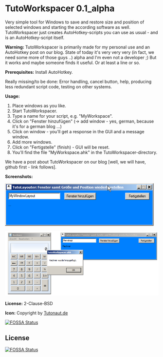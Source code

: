 #  TutoWorkspacer 0.1_alpha

Very simple tool for Windows to save and restore size and position of selected windows and starting the according software as well. TutoWorkspacer just creates AutoHotkey-scripts you can use as usual - and is an AutoHotkey-script itself. 

**Warning:** TutoWorkspacer is primarily made for my personal use and an AutoHotkey post on our blog. State of today it's very very very (in fact, we need some more of those guys ..) alpha and I'm even not a developer ;) But it works and maybe someone finds it useful. Or at least a line or so.

**Prerequisites:** Install AutoHotkey.

Really missing/to be done: Error handling, cancel button, help, producing less redundant script code, testing on other systems.

**Usage:**
1. Place windows as you like.
2. Start TutoWorkspacer.
3. Type a name for your script, e.g. "MyWorkspace".
4. Click on "Fenster hinzufügen" (-> add window - yes, german, because it's for a german blog ...)
5. Click on window - you'll get a response in the GUI and a message window.
6. Add more windows.
7. Click on "Fertigstelle" (finish) - GUI will be reset.
8. You'll find the file "MyWorkspace.ahk" in the TutoWorkspacer-directory.

We have a post about TutoWorkspacer on our blog [well, we will have, github first - link follows].

**Screenshots:**

![Screenshot](TutoWorkspacer_screenshot.png)


![calc-screenshot](screenshot_calc.png)

**License:** 2-Clause-BSD

**Icon:** Copyright by [Tutonaut.de](https://www.tutonaut.de) 

[![FOSSA Status](https://app.fossa.io/api/projects/git%2Bgithub.com%2Fbili123%2FTutoWorkspacer.svg?type=shield)](https://app.fossa.io/projects/git%2Bgithub.com%2Fbili123%2FTutoWorkspacer?ref=badge_shield)

## License
[![FOSSA Status](https://app.fossa.io/api/projects/git%2Bgithub.com%2Fbili123%2FTutoWorkspacer.svg?type=large)](https://app.fossa.io/projects/git%2Bgithub.com%2Fbili123%2FTutoWorkspacer?ref=badge_large)
 

